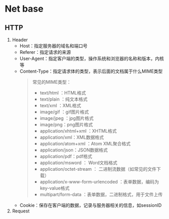 # Net base

## HTTP

1. Header
    - Host：指定服务器的域名和端口号
    - Referer：指定请求的来源
    - User-Agent：指定客户端的类型，操作系统和浏览器的名称和版本，内核等
    - Content-Type：指定请求体的类型，表示后面的文档属于什么MIME类型
        > 常见的MIME类型：
        > - text/html ：HTML格式
        > - text/plain ：纯文本格式
        > - text/xml ：XML格式
        > - image/gif ：gif图片格式
        > - image/jpeg ：jpg图片格式
        > - image/png：png图片格式
        > - application/xhtml+xml ：XHTML格式
        > - application/xml：XML数据格式
        > - application/atom+xml ：Atom XML聚合格式
        > - application/json：JSON数据格式
        > - application/pdf：pdf格式
        > - application/msword ： Word文档格式
        > - application/octet-stream ： 二进制流数据（如常见的文件下载）
        > - application/x-www-form-urlencoded ：表单数据，编码为key-value格式
        > - multipart/form-data ：表单数据，二进制格式，用于文件上传
    - Cookie：保存在客户端的数据，记录与服务器相关的信息，如sessionID
2. Request
